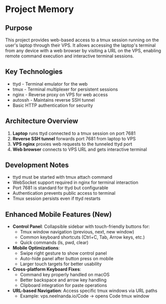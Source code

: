 # Project Memory

## Purpose
This project provides web-based access to a tmux session running on the user's laptop through their VPS. It allows accessing the laptop's terminal from any device with a web browser by visiting a URL on the VPS, enabling remote command execution and interactive terminal sessions.

## Key Technologies
- ttyd - Terminal emulator for the web
- tmux - Terminal multiplexer for persistent sessions
- nginx - Reverse proxy on VPS for web access
- autossh - Maintains reverse SSH tunnel
- Basic HTTP authentication for security

## Architecture Overview
1. **Laptop** runs ttyd connected to a tmux session on port 7681
2. **Reverse SSH tunnel** forwards port 7681 from laptop to VPS
3. **VPS nginx** proxies web requests to the tunneled ttyd port
4. **Web browser** connects to VPS URL and gets interactive terminal

## Development Notes
- ttyd must be started with tmux attach command
- WebSocket support required in nginx for terminal interaction
- Port 7681 is standard for ttyd but configurable
- Authentication prevents public access to terminal
- Tmux session persists even if ttyd restarts

## Enhanced Mobile Features (New)
- **Control Panel**: Collapsible sidebar with touch-friendly buttons for:
  - Tmux window navigation (previous, next, new window)
  - Common keyboard shortcuts (Ctrl+C, Tab, Arrow keys, etc.)
  - Quick commands (ls, pwd, clear)
- **Mobile Optimizations**:
  - Swipe right gesture to show control panel
  - Auto-hide panel after button press on mobile
  - Larger touch targets for better usability
- **Cross-platform Keyboard Fixes**:
  - Command key properly handled on macOS
  - Better backspace and arrow key handling
  - Clipboard integration for paste operations
- **URL-based Navigation**: Access specific tmux windows via URL paths
  - Example: vps.neelnanda.io/Code → opens Code tmux window